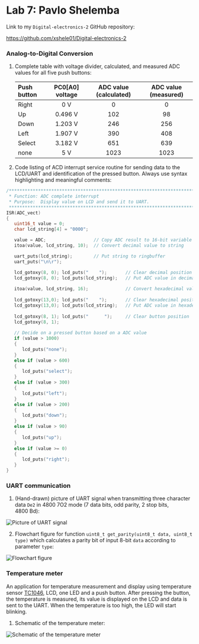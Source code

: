 # Lab 7: Pavlo Shelemba

Link to my `Digital-electronics-2` GitHub repository:

https://github.com/xshele01/Digital-electronics-2

### Analog-to-Digital Conversion

1. Complete table with voltage divider, calculated, and measured ADC values for all five push buttons:

   | **Push button** | **PC0[A0] voltage** | **ADC value (calculated)** | **ADC value (measured)** |
   | :-- | :-: | :-: | :-: |
   | Right  | 0&nbsp;V | 0 | 0 |
   | Up     | 0.496&nbsp;V | 102 | 98 |
   | Down   | 1.203&nbsp;V | 246 | 256 |
   | Left   | 1.907&nbsp;V | 390 | 408 |
   | Select | 3.182&nbsp;V | 651 | 639 |
   | none   | 5&nbsp;V | 1023 | 1023 |

2. Code listing of ACD interrupt service routine for sending data to the LCD/UART and identification of the pressed button. Always use syntax highlighting and meaningful comments:

```c
/**********************************************************************
 * Function: ADC complete interrupt
 * Purpose:  Display value on LCD and send it to UART.
 **********************************************************************/
ISR(ADC_vect)
{
   uint16_t value = 0;
   char lcd_string[4] = "0000";

   value = ADC;                  // Copy ADC result to 16-bit variable
   itoa(value, lcd_string, 10);  // Convert decimal value to string

   uart_puts(lcd_string);        // Put string to ringbuffer
   uart_puts("\n\r");

   lcd_gotoxy(8, 0); lcd_puts("    ");       // Clear decimal position
   lcd_gotoxy(8, 0); lcd_puts(lcd_string);   // Put ADC value in decimal
   
   itoa(value, lcd_string, 16);              // Convert hexadecimal value to string
   
   lcd_gotoxy(13,0); lcd_puts("    ");       // Clear hexadecimal position
   lcd_gotoxy(13,0); lcd_puts(lcd_string);   // Put ADC value in hexadecimal
   
   lcd_gotoxy(8, 1); lcd_puts("      ");     // Clear button position
   lcd_gotoxy(8, 1); 
   
   // Decide on a pressed button based on a ADC value
   if (value > 1000)                             
   {
      lcd_puts("none");
   }
   else if (value > 600)
   {
      lcd_puts("select");
   }
   else if (value > 300)
   {
      lcd_puts("left");
   }
   else if (value > 200)
   {
      lcd_puts("down");
   }
   else if (value > 90)
   {
      lcd_puts("up");
   }
   else if (value >= 0)
   {
      lcd_puts("right");
   }
}
```

### UART communication

1. (Hand-drawn) picture of UART signal when transmitting three character data `De2` in 4800 7O2 mode (7 data bits, odd parity, 2 stop bits, 4800&nbsp;Bd):

![Picture of UART signal]()

2. Flowchart figure for function `uint8_t get_parity(uint8_t data, uint8_t type)` which calculates a parity bit of input 8-bit `data` according to parameter `type`:

![Flowchart figure]()

### Temperature meter

An application for temperature measurement and display using temperature sensor [TC1046](http://ww1.microchip.com/downloads/en/DeviceDoc/21496C.pdf), LCD, one LED and a push button. 
After pressing the button, the temperature is measured, its value is displayed on the LCD and data is sent to the UART. When the temperature is too high, the LED will start blinking.

1. Schematic of the temperature meter:

![Schematic of the temperature meter]()
